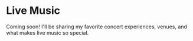 # Live Music

Coming soon! I'll be sharing my favorite concert experiences, venues, and what makes live music so special. 